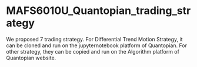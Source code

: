 # MAFS6010U_Quantopian_trading_strategy
We proposed 7 trading strategy. For Differential Trend Motion Strategy, it can be cloned and run on the jupyternotebook platform of Quantopian. For other strategy, they can be copied and run on the Algorithm platform of Quantopian website. 
